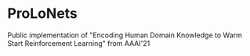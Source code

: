 # ProLoNets
Public implementation of "Encoding Human Domain Knowledge to Warm Start Reinforcement Learning" from AAAI'21
